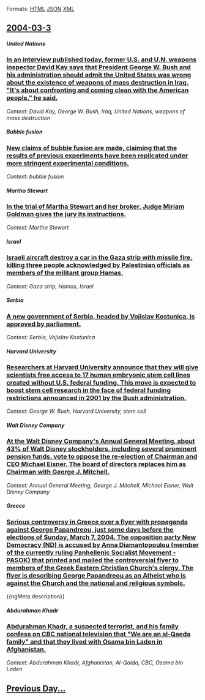 
Formats: [HTML](2004/03/3/index.html)  [JSON](2004/03/3/index.json)  [XML](2004/03/3/index.xml)  

## [2004-03-3](/news/2004/03/3/index.md)

##### United Nations
### [ In an interview published today, former U.S. and U.N. weapons inspector David Kay says that President George W. Bush and his administration should admit the United States was wrong about the existence of weapons of mass destruction in Iraq. "It's about confronting and coming clean with the American people," he said. ](/news/2004/03/3/in-an-interview-published-today-former-u-s-and-u-n-weapons-inspector-david-kay-says-that-president-george-w-bush-and-his-administration.md)
_Context: David Kay, George W. Bush, Iraq, United Nations, weapons of mass destruction_

##### Bubble fusion
### [ New claims of bubble fusion are made, claiming that the results of previous experiments have been replicated under more stringent experimental conditions. ](/news/2004/03/3/new-claims-of-bubble-fusion-are-made-claiming-that-the-results-of-previous-experiments-have-been-replicated-under-more-stringent-experimen.md)
_Context: bubble fusion_

##### Martha Stewart
### [ In the trial of Martha Stewart and her broker, Judge Miriam Goldman gives the jury its instructions. ](/news/2004/03/3/in-the-trial-of-martha-stewart-and-her-broker-judge-miriam-goldman-gives-the-jury-its-instructions.md)
_Context: Martha Stewart_

##### Israel
### [ Israeli aircraft destroy a car in the Gaza strip with missile fire, killing three people acknowledged by Palestinian officials as members of the militant group Hamas. ](/news/2004/03/3/israeli-aircraft-destroy-a-car-in-the-gaza-strip-with-missile-fire-killing-three-people-acknowledged-by-palestinian-officials-as-members-o.md)
_Context: Gaza strip, Hamas, Israel_

##### Serbia
### [ A new government of Serbia, headed by Vojislav Kostunica, is approved by parliament. ](/news/2004/03/3/a-new-government-of-serbia-headed-by-vojislav-koa-tunica-is-approved-by-parliament.md)
_Context: Serbia, Vojislav Kostunica_

##### Harvard University
### [ Researchers at Harvard University announce that they will give scientists free access to 17 human embryonic stem cell lines created without U.S. federal funding. This move is expected to boost stem cell research in the face of federal funding restrictions announced in 2001 by the Bush administration. ](/news/2004/03/3/researchers-at-harvard-university-announce-that-they-will-give-scientists-free-access-to-17-human-embryonic-stem-cell-lines-created-without.md)
_Context: George W. Bush, Harvard University, stem cell_

##### Walt Disney Company
### [ At the Walt Disney Company's Annual General Meeting, about 43% of Walt Disney stockholders, including several prominent pension funds, vote to oppose the re-election of Chairman and CEO Michael Eisner. The board of directors replaces him as Chairman with George J. Mitchell. ](/news/2004/03/3/at-the-walt-disney-company-s-annual-general-meeting-about-43-of-walt-disney-stockholders-including-several-prominent-pension-funds-vote.md)
_Context: Annual General Meeting, George J. Mitchell, Michael Eisner, Walt Disney Company_

##### Greece
### [ Serious controversy in Greece over a flyer with propaganda against George Papandreou, just some days before the elections of Sunday, March 7, 2004. The opposition party New Democracy (ND) is accused by Anna Diamantopoulou (member of the currently ruling Panhellenic Socialist Movement&nbsp;- PASOK) that printed and mailed the controversial flyer to members of the Greek Eastern Christian Church's clergy. The flyer is describing George Papandreou as an Atheist who is against the Church and the national and religious symbols. ](/news/2004/03/3/serious-controversy-in-greece-over-a-flyer-with-propaganda-against-george-papandreou-just-some-days-before-the-elections-of-sunday-march.md)
{{ngMeta.description}}

##### Abdurahman Khadr
### [ Abdurahman Khadr, a suspected terrorist, and his family confess on CBC national television that "We are an al-Qaeda family" and that they lived with Osama bin Laden in Afghanistan.](/news/2004/03/3/abdurahman-khadr-a-suspected-terrorist-and-his-family-confess-on-cbc-national-television-that-we-are-an-al-qaeda-family-and-that-they-l.md)
_Context: Abdurahman Khadr, Afghanistan, Al-Qaida, CBC, Osama bin Laden_

## [Previous Day...](/news/2004/03/2/index.md)

